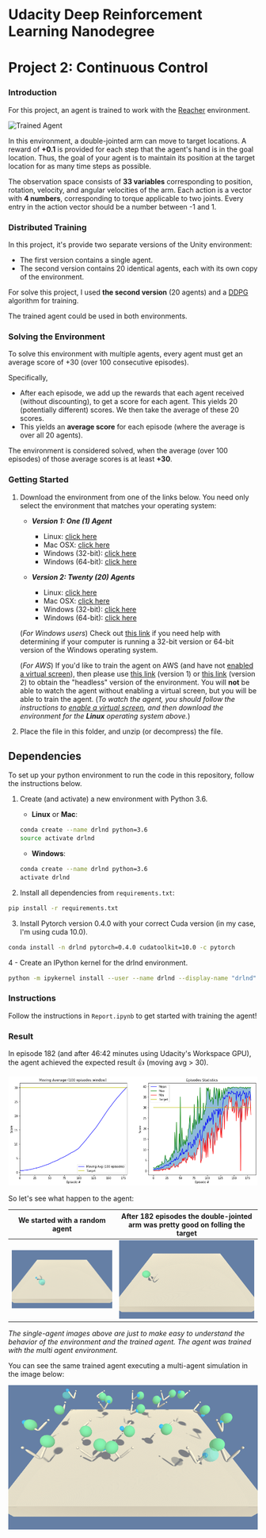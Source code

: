 [//]: # (Image References)

[image1]: https://user-images.githubusercontent.com/10624937/43851024-320ba930-9aff-11e8-8493-ee547c6af349.gif "Trained Agent"
[image2]: https://user-images.githubusercontent.com/10624937/43851646-d899bf20-9b00-11e8-858c-29b5c2c94ccc.png "Crawler"

# Udacity Deep Reinforcement Learning Nanodegree

# Project 2: Continuous Control

### Introduction

For this project, an agent is trained to work with the [Reacher](https://github.com/Unity-Technologies/ml-agents/blob/master/docs/Learning-Environment-Examples.md#reacher) environment.

![Trained Agent][image1]

In this environment, a double-jointed arm can move to target locations. A reward of **+0.1** is provided for each step that the agent's hand is in the goal location. Thus, the goal of your agent is to maintain its position at the target location for as many time steps as possible.

The observation space consists of **33 variables** corresponding to position, rotation, velocity, and angular velocities of the arm. Each action is a vector with **4 numbers**, corresponding to torque applicable to two joints. Every entry in the action vector should be a number between -1 and 1.

### Distributed Training

In this project, it's provide two separate versions of the Unity environment:
- The first version contains a single agent.
- The second version contains 20 identical agents, each with its own copy of the environment.  

For solve this project, I used **the second version** (20 agents) and a [DDPG](https://arxiv.org/pdf/1509.02971.pdf) algorithm for training.

The trained agent could be used in both environments.

### Solving the Environment

To solve this environment with multiple agents, every agent must get an average score of +30 (over 100 consecutive episodes).  

Specifically,
- After each episode, we add up the rewards that each agent received (without discounting), to get a score for each agent.  This yields 20 (potentially different) scores.  We then take the average of these 20 scores. 
- This yields an **average score** for each episode (where the average is over all 20 agents).

The environment is considered solved, when the average (over 100 episodes) of those average scores is at least **+30**. 

### Getting Started

1. Download the environment from one of the links below.  You need only select the environment that matches your operating system:

    - **_Version 1: One (1) Agent_**
        - Linux: [click here](https://s3-us-west-1.amazonaws.com/udacity-drlnd/P2/Reacher/one_agent/Reacher_Linux.zip)
        - Mac OSX: [click here](https://s3-us-west-1.amazonaws.com/udacity-drlnd/P2/Reacher/one_agent/Reacher.app.zip)
        - Windows (32-bit): [click here](https://s3-us-west-1.amazonaws.com/udacity-drlnd/P2/Reacher/one_agent/Reacher_Windows_x86.zip)
        - Windows (64-bit): [click here](https://s3-us-west-1.amazonaws.com/udacity-drlnd/P2/Reacher/one_agent/Reacher_Windows_x86_64.zip)

    - **_Version 2: Twenty (20) Agents_**
        - Linux: [click here](https://s3-us-west-1.amazonaws.com/udacity-drlnd/P2/Reacher/Reacher_Linux.zip)
        - Mac OSX: [click here](https://s3-us-west-1.amazonaws.com/udacity-drlnd/P2/Reacher/Reacher.app.zip)
        - Windows (32-bit): [click here](https://s3-us-west-1.amazonaws.com/udacity-drlnd/P2/Reacher/Reacher_Windows_x86.zip)
        - Windows (64-bit): [click here](https://s3-us-west-1.amazonaws.com/udacity-drlnd/P2/Reacher/Reacher_Windows_x86_64.zip)
    
    (_For Windows users_) Check out [this link](https://support.microsoft.com/en-us/help/827218/how-to-determine-whether-a-computer-is-running-a-32-bit-version-or-64) if you need help with determining if your computer is running a 32-bit version or 64-bit version of the Windows operating system.

    (_For AWS_) If you'd like to train the agent on AWS (and have not [enabled a virtual screen](https://github.com/Unity-Technologies/ml-agents/blob/master/docs/Training-on-Amazon-Web-Service.md)), then please use [this link](https://s3-us-west-1.amazonaws.com/udacity-drlnd/P2/Reacher/one_agent/Reacher_Linux_NoVis.zip) (version 1) or [this link](https://s3-us-west-1.amazonaws.com/udacity-drlnd/P2/Reacher/Reacher_Linux_NoVis.zip) (version 2) to obtain the "headless" version of the environment.  You will **not** be able to watch the agent without enabling a virtual screen, but you will be able to train the agent.  (_To watch the agent, you should follow the instructions to [enable a virtual screen](https://github.com/Unity-Technologies/ml-agents/blob/master/docs/Training-on-Amazon-Web-Service.md), and then download the environment for the **Linux** operating system above._)

2. Place the file in this folder, and unzip (or decompress) the file. 

## Dependencies

To set up your python environment to run the code in this repository, follow the instructions below.

1. Create (and activate) a new environment with Python 3.6.

	- __Linux__ or __Mac__: 
	```bash
	conda create --name drlnd python=3.6
	source activate drlnd
	```
	- __Windows__: 
	```bash
	conda create --name drlnd python=3.6 
	activate drlnd
	```

2. Install all dependencies from `requirements.txt`:

```bash
pip install -r requirements.txt
```

3. Install Pytorch version 0.4.0 with your correct Cuda version (in my case, I'm using cuda 10.0).

```bash
conda install -n drlnd pytorch=0.4.0 cudatoolkit=10.0 -c pytorch
```

4 - Create an IPython kernel for the drlnd environment.

```bash
python -m ipykernel install --user --name drlnd --display-name "drlnd"
```

### Instructions

Follow the instructions in `Report.ipynb` to get started with training the agent!

### Result

In episode 182 (and after 46:42 minutes using Udacity's Workspace GPU), the agent achieved the expected result 👍 (moving avg > 30).

![Result](assets/result_plot.png)

So let's see what happen to the agent:

| We started with a random agent  | After 182 episodes the double-jointed arm was pretty good on folling the target  |
|---|---|
| <img src="assets/random_single_agent.gif" width="400">  |  <img src="assets/trained_single_agent.gif" width="400"> |
*The single-agent images above are just to make easy to understand the behavior of the environment and the trained agent. The agent was trained with the multi agent environment.*

You can see the same trained agent executing a multi-agent simulation in the image below:

![Multi-Agent-Result](assets/trained_multiple_agent.gif)